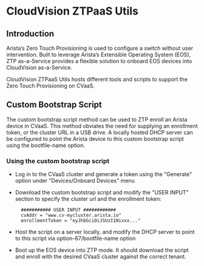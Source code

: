 # CloudVision ZTPaaS Utils



## Introduction

Arista’s Zero Touch Provisioning is used to configure a switch without user intervention. Built to leverage Arista’s Extensible Operating System (EOS), ZTP as-a-Service provides a flexible solution to onboard EOS devices into CloudVision as-a-Service.

CloudVision ZTPaaS Utils hosts different tools and scripts to support the Zero Touch Provisioning on CVaaS.



## Custom Bootstrap Script

The custom bootstrap script method can be used to ZTP enroll an Arista device in CVaaS. This method obviates the need for supplying an enrollment token, or the cluster URL in a USB drive. A locally hosted DHCP server can be configured to point the Arista device to this custom bootstrap script using the bootfile-name option.

### Using the custom bootstrap script

- Log in to the CVaaS cluster and generate a token using the "Generate" option under "Devices/Onboard Devices" menu

- Download the custom bootstrap script and modify the "USER INPUT" section to specify the cluster url and the enrollment token:

        ########### USER INPUT ############
        cvAddr = "www.cv-mycluster.arista.io"
        enrollmentToken = "eyJhbGciOiJSUzI1Nixxx..."

- Host the script on a server locally, and modify the DHCP server to point to this script via option-67/bootfile-name option

- Boot up the EOS device into ZTP mode. It should download the script and enroll with the desired CVaaS cluster against the correct tenant.

